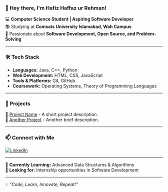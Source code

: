 ### 👋 Hey there, I'm Hafiz Haffaz ur Rehman!  

💻 **Computer Science Student | Aspiring Software Developer**  
📚 Studying at **Comsats University Islamabad, Wah Campus**  
🚀 Passionate about **Software Development, Open Source, and Problem-Solving**  

---

### 🛠 Tech Stack  
- **Languages:** Java, C++, Python  
- **Web Development:** HTML, CSS, JavaScript  
- **Tools & Platforms:** Git, GitHub 
- **Coursework:** Operating Systems, Theory of Programming Languages  

---

### 📌 Projects  
🔹 [Project Name](https://github.com/your-username/project-repo) - A short project description.  
🔹 [Another Project](https://github.com/your-username/project-repo) - Another brief description.  

---

### 📫 Connect with Me  
[![LinkedIn](https://img.shields.io/badge/LinkedIn-blue?style=flat-square&logo=linkedin)]([https://linkedin.com/in/your-profile](https://www.linkedin.com/in/haffaz-ur-rehman-hafiz-825a91357/))  

---

🚀 **Currently Learning:** Advanced Data Structures & Algorithms  
📌 **Looking for:** Internship opportunities in Software Development  

---

💡 *"Code, Learn, Innovate, Repeat!"*  
